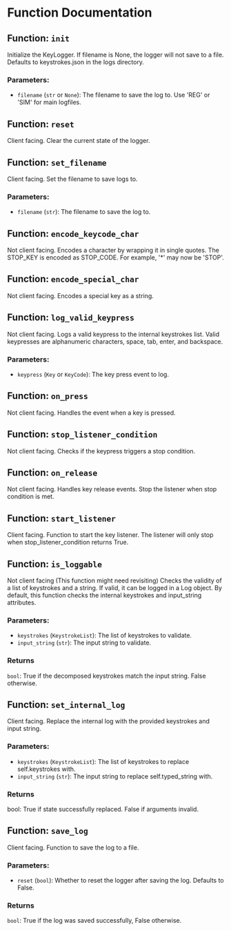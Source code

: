 # Function Documentation

## Function: `init`
Initialize the KeyLogger. If filename is None, the logger will not save to a file.
Defaults to keystrokes.json in the logs directory.
### Parameters:
- `filename` (`str` or `None`): The filename to save the log to. Use 'REG' or 'SIM' for main logfiles.
## Function: `reset`
Client facing.
Clear the current state of the logger.
## Function: `set_filename`
Client facing.
Set the filename to save logs to.
### Parameters:
- `filename` (`str`): The filename to save the log to.
## Function: `encode_keycode_char`
Not client facing.
Encodes a character by wrapping it in single quotes.
The STOP_KEY is encoded as STOP_CODE. For example, '*' may now be 'STOP'.
## Function: `encode_special_char`
Not client facing.
Encodes a special key as a string.
## Function: `log_valid_keypress`
Not client facing.
Logs a valid keypress to the internal keystrokes list.
Valid keypresses are alphanumeric characters, space, tab, enter, and backspace.
### Parameters:
- `keypress` (`Key` or `KeyCode`): The key press event to log.
## Function: `on_press`
Not client facing.
Handles the event when a key is pressed.
## Function: `stop_listener_condition`
Not client facing.
Checks if the keypress triggers a stop condition.
## Function: `on_release`
Not client facing.
Handles key release events. Stop the listener when stop condition is met.
## Function: `start_listener`
Client facing.
Function to start the key listener.
The listener will only stop when stop_listener_condition returns True.
## Function: `is_loggable`
Not client facing (This function might need revisiting)
Checks the validity of a list of keystrokes and a string. If valid, it can be logged in a Log object.
By default, this function checks the internal keystrokes and input_string attributes.
### Parameters:
- `keystrokes` (`KeystrokeList`): The list of keystrokes to validate.
- `input_string` (`str`): The input string to validate.
### Returns
`bool`: True if the decomposed keystrokes match the input string. False otherwise.
## Function: `set_internal_log`
Client facing.
Replace the internal log with the provided keystrokes and input string.
### Parameters:
- `keystrokes` (`KeystrokeList`): The list of keystrokes to replace self.keystrokes with.
- `input_string` (`str`): The input string to replace self.typed_string with.
### Returns
bool: True if state successfully replaced. False if arguments invalid.
## Function: `save_log`
Client facing.
Function to save the log to a file.
### Parameters:
- `reset` (`bool`): Whether to reset the logger after saving the log. Defaults to False.
### Returns
`bool`: True if the log was saved successfully, False otherwise.

